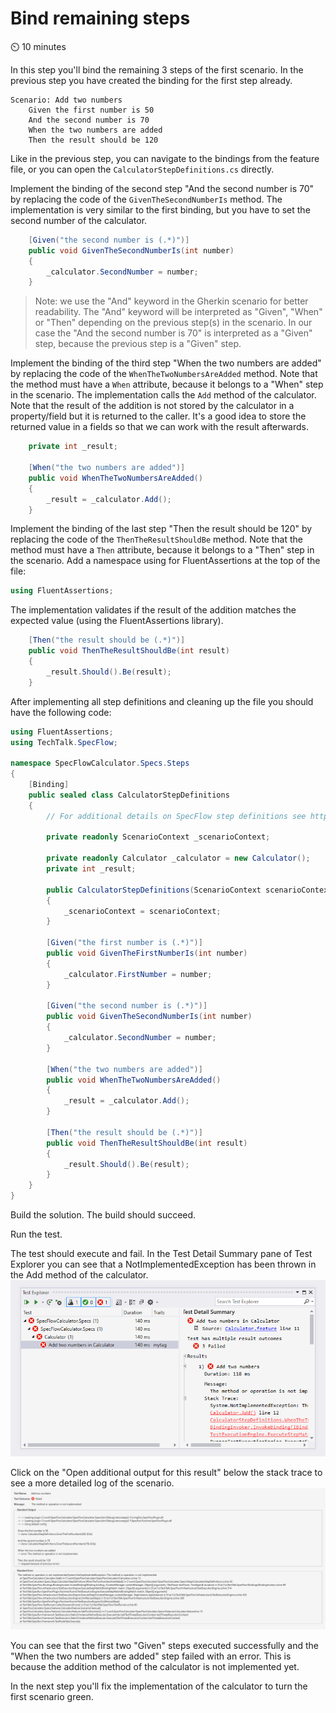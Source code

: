 Bind remaining steps
====================

⏲️ 10 minutes

In this step you'll bind the remaining 3 steps of the first scenario. In the previous step you have created the binding for the first step already.

``` Gherkin
Scenario: Add two numbers
    Given the first number is 50
    And the second number is 70
    When the two numbers are added
    Then the result should be 120
```

Like in the previous step, you can navigate to the bindings from the feature file, or you can open the `CalculatorStepDefinitions.cs` directly.

Implement the binding of the second step "And the second number is 70" by replacing the code of the `GivenTheSecondNumberIs` method. The implementation is very similar to the first binding, but you have to set the second number of the calculator.

``` c#
    [Given("the second number is (.*)")]
    public void GivenTheSecondNumberIs(int number)
    {
        _calculator.SecondNumber = number;
    }
```

> Note: we use the "And" keyword in the Gherkin scenario for better readability. The "And" keyword will be interpreted as "Given", "When" or "Then" depending on the previous step(s) in the scenario. In our case the "And the second number is 70" is interpreted as a "Given" step, because the previous step is a "Given" step.

Implement the binding of the third step "When the two numbers are added" by replacing the code of the `WhenTheTwoNumbersAreAdded` method. Note that the method must have a `When` attribute, because it belongs to a "When" step in the scenario.
The implementation calls the `Add` method of the calculator. Note that the result of the addition is not stored by the calculator in a property/field but it is returned  to the caller. It's a good idea to store the returned value in a fields so that we can work with the result afterwards.

``` c#
    private int _result;

    [When("the two numbers are added")]
    public void WhenTheTwoNumbersAreAdded()
    {
        _result = _calculator.Add();
    }
```

Implement the binding of the last step "Then the result should be 120" by replacing the code of the `ThenTheResultShouldBe` method. Note that the method must have a `Then` attribute, because it belongs to a "Then" step in the scenario.
Add a namespace using for FluentAssertions at the top of the file:

``` c#
using FluentAssertions;
```

The implementation validates if the result of the addition matches the expected value (using the FluentAssertions library).

``` c#
    [Then("the result should be (.*)")]
    public void ThenTheResultShouldBe(int result)
    {
        _result.Should().Be(result);
    }
```

After implementing all step definitions and cleaning up the file you should have the following code:

``` c#
using FluentAssertions;
using TechTalk.SpecFlow;

namespace SpecFlowCalculator.Specs.Steps
{
    [Binding]
    public sealed class CalculatorStepDefinitions
    {
        // For additional details on SpecFlow step definitions see https://go.specflow.org/doc-stepdef

        private readonly ScenarioContext _scenarioContext;
        
        private readonly Calculator _calculator = new Calculator();
        private int _result;

        public CalculatorStepDefinitions(ScenarioContext scenarioContext)
        {
            _scenarioContext = scenarioContext;
        }

        [Given("the first number is (.*)")]
        public void GivenTheFirstNumberIs(int number)
        {
            _calculator.FirstNumber = number;
        }

        [Given("the second number is (.*)")]
        public void GivenTheSecondNumberIs(int number)
        {
            _calculator.SecondNumber = number;
        }

        [When("the two numbers are added")]
        public void WhenTheTwoNumbersAreAdded()
        {
            _result = _calculator.Add();
        }

        [Then("the result should be (.*)")]
        public void ThenTheResultShouldBe(int result)
        {
            _result.Should().Be(result);
        }
    }
}

```

Build the solution. The build should succeed.

Run the test.

The test should execute and fail. In the Test Detail Summary pane of Test Explorer you can see that a NotImplementedException has been thrown in the Add method of the calculator.  
![Test Explorer Failed Test](../_static/step6/test_explorer_failed_test.png)

Click on the "Open additional output for this result" below the stack trace to see a more detailed log of the scenario.  
![Test Explorer Additional Output](../_static/step6/test_explorer_additional_output.png)

You can see that the first two "Given" steps executed successfully and the "When the two numbers are added" step failed with an error. This is because the addition method of the calculator is not implemented yet.

In the next step you'll fix the implementation of the calculator to turn the first scenario green.
